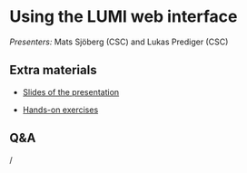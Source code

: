 # Using the LUMI web interface

*Presenters:* Mats Sjöberg (CSC) and Lukas Prediger (CSC)


## Extra materials

-   [Slides of the presentation](https://462000265.lumidata.eu/ai-20240529/files/LUMI-ai-20240529-02-Using_LUMI_web_UI.pdf)

-   [Hands-on exercises](E02_Webinterface.md)


## Q&A

/
